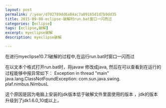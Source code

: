 ```yaml
---
layout: post
permalink: /:year/d702789dd6a84ac7a09165d1d7b9dd35
title: 2015-09-08-eclipse-破解时run.bat窗口一闪而过
categories: [eclipse]
tags: [eclipse,破解]
excerpt: myeclipse破解
description: myeclipse破解

---
```



在进行myeclipse10.7.1破解的过程中,在运行run.bat时窗口一闪而过

在以文本个格式打开run.bat时，将javaw 修改成java, 然后在可以查看到在运行的过程能够中报异常如下：
Exception in thread "main" java.lang.ClassNotFoundException: com.sun.java.swing. plaf.nimbus.NimbusL


这个原因是因为电脑上安装的jdk版本低于破解文件里面使用的版本
，jdk的版本升级到了jdk1.6.0_10或以上，


